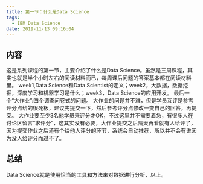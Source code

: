 ```yaml
---
title: 第一节：什么是Data Science
tags:
  - IBM Data Science
date: 2019-11-13 09:16:04
---
```

 
## 内容
这是系列课程的第一节，主要介绍了什么是Data Science。虽然是三周课程，其实也就是半个小时左右的阅读材料而已，每周课后问题的答案基本都在阅读材料里。
week1,Data Science和Data Scientist的定义；week2，大数据，数据挖掘，深度学习和机器学习是什么；week3，Data Science的应用开发。
最后一个“大作业”:四个调查问卷式的问题。
大作业的问题并不难，但是学员互评是参考评分点给的很死板，建议先提交一下，然后参考评分点修改一变自己的回答，再提交。
大作业要至少3名他学员来评分才OK，不过这里并不需要着急，有很多人在讨论区留言“求评分”，这其实没有必要，大作业提交之后隔天再看就有人给评了，因为提交作业之后还有个给他人评分的环节，系统会自动推荐，所以并不会有谁因为没人给评分而过不了。

## 总结
Data Science就是使用恰当的工具和方法来对数据进行分析，以上。